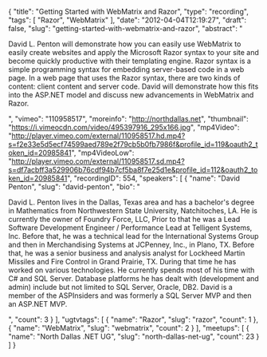 {
  "title": "Getting Started with WebMatrix and Razor",
  "type": "recording",
  "tags": [
    "Razor",
    "WebMatrix"
  ],
  "date": "2012-04-04T12:19:27",
  "draft": false,
  "slug": "getting-started-with-webmatrix-and-razor",
  "abstract": "<p>David L. Penton will demonstrate how you can easily use WebMatrix to easily create websites and apply the Microsoft Razor syntax to your site and become quickly productive with their templating engine. Razor syntax is a simple programming syntax for embedding server-based code in a web page. In a web page that uses the Razor syntax, there are two kinds of content: client content and server code. David will demonstrate how this fits into the ASP.NET model and discuss new advancements in WebMatrix and Razor.</p>",
  "vimeo": "110958517",
  "moreinfo": "http://northdallas.net",
  "thumbnail": "https://i.vimeocdn.com/video/495397916_295x166.jpg",
  "mp4Video": "http://player.vimeo.com/external/110958517.hd.mp4?s=f2e33e5d5ecf74599aed789e2f79cb5b0fb7986f&profile_id=119&oauth2_token_id=20985841",
  "mp4VideoLow": "http://player.vimeo.com/external/110958517.sd.mp4?s=df7acbff3a529906b76cdf94b7cf5ba8f7e25d1e&profile_id=112&oauth2_token_id=20985841",
  "recordingID": 554,
  "speakers": [
    {
      "name": "David Penton",
      "slug": "david-penton",
      "bio": "<p>David L. Penton lives in the Dallas, Texas area and has a bachelor's degree in Mathematics from Northwestern State University, Natchitoches, LA. He is currently the owner of Foundry Force, LLC, Prior to that he was a Lead Software Development Engineer / Performance Lead at Telligent Systems, Inc. Before that, he was a technical lead for the International Systems Group and then in Merchandising Systems at JCPenney, Inc., in Plano, TX. Before that, he was a senior business and analysis analyst for Lockheed Martin Missiles and Fire Control in Grand Prairie, TX. During that time he has worked on various technologies. He currently spends most of his time with C# and SQL Server. Database platforms he has dealt with (development and admin) include but not limited to SQL Server, Oracle, DB2.  David is a member of the ASPInsiders and was formerly a SQL Server MVP and then an ASP.NET MVP.</p>",
      "count": 3
    }
  ],
  "ugtvtags": [
    {
      "name": "Razor",
      "slug": "razor",
      "count": 1
    },
    {
      "name": "WebMatrix",
      "slug": "webmatrix",
      "count": 2
    }
  ],
  "meetups": [
    {
      "name": "North Dallas .NET UG",
      "slug": "north-dallas-net-ug",
      "count": 23
    }
  ]
}